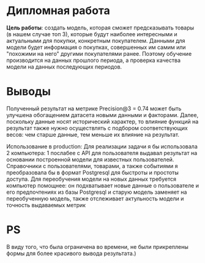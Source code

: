 

# Дипломная работа

  **Цель работы**: создать модель, которая сможет предсказывать товары (в нашем случае топ 3), которые будут наиболее интересными 
  и актуальными для покупки, конкретным покупателем. Данными для модели будет информация о покупках, совершенных им самим или 
  "похожими на него" другими покупателями ранее. Поэтому обучение производится на данных прошлого периода, а проверка качества модели 
  на данных последующих периодов.

# Выводы

   Полученный результат на метрике Precision@3 = 0.74 может быть улучшена обогащением датасета новыми данными и факторами. Далее, поскольку данные носят 
   исторический характер, то влияние функций на результат также нужно осуществлять с подбором соответствующих весов: чем старше данные, тем меньше 
   их влияние на результат.

   Использование в production: Для реализации задачи я бы использовала 2 компьютера: 1 послабее с API для пользователя выдавал результат 
   на основании построенной модели для известных пользователей. Справочники с пользователями, товарами, а также событиями я преобразовала 
   бы в формат Postgresql для быстроты и простоты доступа. Для переобучения модели на новых данных требуется компьютер помощнее: он подхватывает 
   новые данные о пользователе и его предпочтениях из базы Postgresql и старую модель заменяет на переобученную модель, также отслеживает актульность 
   модели и точность выдаваемых метрик
   
 # PS
   В виду того, что была ограничена во времени, не были прикреплены формы для более красивого вывода результата.)


